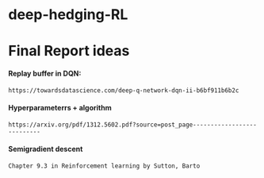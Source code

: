 # deep-hedging-RL

# Final Report ideas

#### Replay buffer in DQN: 
    https://towardsdatascience.com/deep-q-network-dqn-ii-b6bf911b6b2c

#### Hyperparameterrs + algorithm
    https://arxiv.org/pdf/1312.5602.pdf?source=post_page---------------------------

#### Semigradient descent
    Chapter 9.3 in Reinforcement learning by Sutton, Barto
